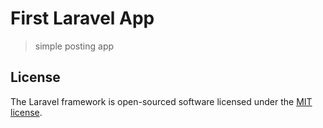
# First Laravel App
> simple posting app

## License

The Laravel framework is open-sourced software licensed under the [MIT license](https://opensource.org/licenses/MIT).

